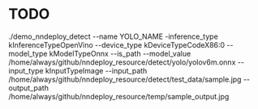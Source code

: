 # TODO
./demo_nndeploy_detect --name YOLO_NAME -inference_type kInferenceTypeOpenVino --device_type kDeviceTypeCodeX86:0 --model_type kModelTypeOnnx --is_path --model_value /home/always/github/nndeploy_resource/detect/yolo/yolov6m.onnx --input_type kInputTypeImage  --input_path /home/always/github/nndeploy_resource/detect/test_data/sample.jpg --output_path /home/always/github/nndeploy_resource/temp/sample_output.jpg